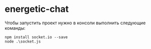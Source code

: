 # energetic-chat

Чтобы запустить проект нужно в консоли выполнить следующие команды:

    npm install socket.io --save
    node .\socket.js
